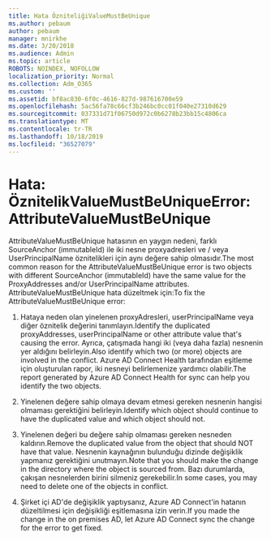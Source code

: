 ```yaml
---
title: Hata ÖzniteliğiValueMustBeUnique
ms.author: pebaum
author: pebaum
manager: mnirkhe
ms.date: 3/20/2018
ms.audience: Admin
ms.topic: article
ROBOTS: NOINDEX, NOFOLLOW
localization_priority: Normal
ms.collection: Adm_O365
ms.custom: ''
ms.assetid: bf8ac830-6f0c-4616-827d-987616700e59
ms.openlocfilehash: 5ac56fa78c66cf3b246bc0cc01f040e27310d629
ms.sourcegitcommit: 037331d71f06750d972c0b6278b23bb15c4806ca
ms.translationtype: MT
ms.contentlocale: tr-TR
ms.lasthandoff: 10/18/2019
ms.locfileid: "36527079"
---
```

# <a name="error-attributevaluemustbeunique"></a><span data-ttu-id="6ed9e-102">Hata: ÖznitelikValueMustBeUnique</span><span class="sxs-lookup"><span data-stu-id="6ed9e-102">Error: AttributeValueMustBeUnique</span></span>

<span data-ttu-id="6ed9e-103">AttributeValueMustBeUnique hatasının en yaygın nedeni, farklı SourceAnchor (immutableId) ile iki nesne proxyadresleri ve / veya UserPrincipalName öznitelikleri için aynı değere sahip olmasıdır.</span><span class="sxs-lookup"><span data-stu-id="6ed9e-103">The most common reason for the AttributeValueMustBeUnique error is two objects with different SourceAnchor (immutableId) have the same value for the ProxyAddresses and/or UserPrincipalName attributes.</span></span> <span data-ttu-id="6ed9e-104">AttributeValueMustBeUnique hata düzeltmek için:</span><span class="sxs-lookup"><span data-stu-id="6ed9e-104">To fix the AttributeValueMustBeUnique error:</span></span>
  
1. <span data-ttu-id="6ed9e-105">Hataya neden olan yinelenen proxyAdresleri, userPrincipalName veya diğer öznitelik değerini tanımlayın.</span><span class="sxs-lookup"><span data-stu-id="6ed9e-105">Identify the duplicated proxyAddresses, userPrincipalName or other attribute value that's causing the error.</span></span> <span data-ttu-id="6ed9e-106">Ayrıca, çatışmada hangi iki (veya daha fazla) nesnenin yer aldığını belirleyin.</span><span class="sxs-lookup"><span data-stu-id="6ed9e-106">Also identify which two (or more) objects are involved in the conflict.</span></span> <span data-ttu-id="6ed9e-107">Azure AD Connect Health tarafından eşitleme için oluşturulan rapor, iki nesneyi belirlemenize yardımcı olabilir.</span><span class="sxs-lookup"><span data-stu-id="6ed9e-107">The report generated by Azure AD Connect Health for sync can help you identify the two objects.</span></span>
    
2. <span data-ttu-id="6ed9e-108">Yinelenen değere sahip olmaya devam etmesi gereken nesnenin hangisi olmaması gerektiğini belirleyin.</span><span class="sxs-lookup"><span data-stu-id="6ed9e-108">Identify which object should continue to have the duplicated value and which object should not.</span></span>
    
3. <span data-ttu-id="6ed9e-109">Yinelenen değeri bu değere sahip olmaması gereken nesneden kaldırın.</span><span class="sxs-lookup"><span data-stu-id="6ed9e-109">Remove the duplicated value from the object that should NOT have that value.</span></span> <span data-ttu-id="6ed9e-110">Nesnenin kaynağının bulunduğu dizinde değişiklik yapmanız gerektiğini unutmayın.</span><span class="sxs-lookup"><span data-stu-id="6ed9e-110">Note that you should make the change in the directory where the object is sourced from.</span></span> <span data-ttu-id="6ed9e-111">Bazı durumlarda, çakışan nesnelerden birini silmeniz gerekebilir.</span><span class="sxs-lookup"><span data-stu-id="6ed9e-111">In some cases, you may need to delete one of the objects in conflict.</span></span>
    
4. <span data-ttu-id="6ed9e-112">Şirket içi AD'de değişiklik yaptıysanız, Azure AD Connect'in hatanın düzeltilmesi için değişikliği eşitlemasına izin verin.</span><span class="sxs-lookup"><span data-stu-id="6ed9e-112">If you made the change in the on premises AD, let Azure AD Connect sync the change for the error to get fixed.</span></span>
    

